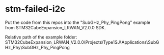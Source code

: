 # stm-failed-i2c

Put the code from this repos into the "SubGHz_Phy_PingPong" example from STM32CubeExpansion_LRWAN_V2.0.0 SDK.

Relative path of the example folder: STM32CubeExpansion_LRWAN_V2.0.0\Projects\Type1SJ\Applications\SubGHz_Phy\SubGHz_Phy_PingPong